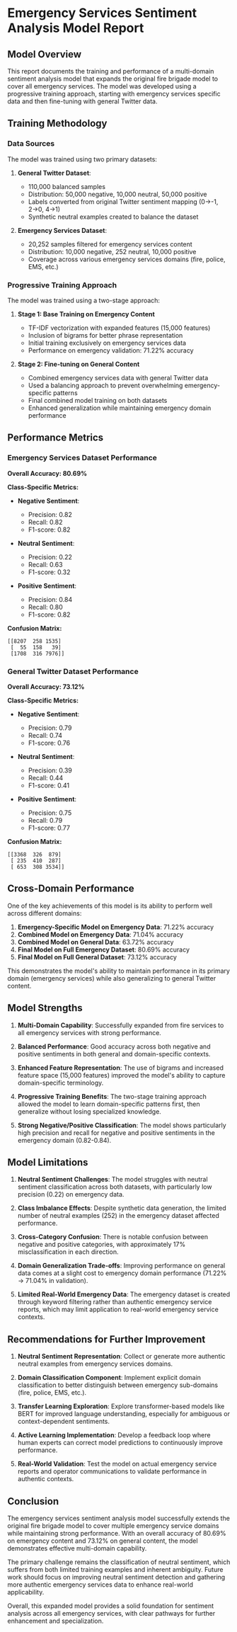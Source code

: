 # Emergency Services Sentiment Analysis Model Report

## Model Overview

This report documents the training and performance of a multi-domain sentiment analysis model that expands the original fire brigade model to cover all emergency services. The model was developed using a progressive training approach, starting with emergency services specific data and then fine-tuning with general Twitter data.

## Training Methodology

### Data Sources

The model was trained using two primary datasets:

1. **General Twitter Dataset**: 
   - 110,000 balanced samples
   - Distribution: 50,000 negative, 10,000 neutral, 50,000 positive
   - Labels converted from original Twitter sentiment mapping (0→-1, 2→0, 4→1)
   - Synthetic neutral examples created to balance the dataset

2. **Emergency Services Dataset**: 
   - 20,252 samples filtered for emergency services content
   - Distribution: 10,000 negative, 252 neutral, 10,000 positive
   - Coverage across various emergency services domains (fire, police, EMS, etc.)

### Progressive Training Approach

The model was trained using a two-stage approach:

1. **Stage 1: Base Training on Emergency Content**
   - TF-IDF vectorization with expanded features (15,000 features)
   - Inclusion of bigrams for better phrase representation
   - Initial training exclusively on emergency services data
   - Performance on emergency validation: 71.22% accuracy

2. **Stage 2: Fine-tuning on General Content**
   - Combined emergency services data with general Twitter data
   - Used a balancing approach to prevent overwhelming emergency-specific patterns
   - Final combined model training on both datasets
   - Enhanced generalization while maintaining emergency domain performance

## Performance Metrics

### Emergency Services Dataset Performance

**Overall Accuracy: 80.69%**

**Class-Specific Metrics:**
- **Negative Sentiment**:
  - Precision: 0.82
  - Recall: 0.82
  - F1-score: 0.82

- **Neutral Sentiment**:
  - Precision: 0.22
  - Recall: 0.63
  - F1-score: 0.32

- **Positive Sentiment**:
  - Precision: 0.84
  - Recall: 0.80
  - F1-score: 0.82

**Confusion Matrix:**
```
[[8207  258 1535]
 [  55  158   39]
 [1708  316 7976]]
```

### General Twitter Dataset Performance

**Overall Accuracy: 73.12%**

**Class-Specific Metrics:**
- **Negative Sentiment**:
  - Precision: 0.79
  - Recall: 0.74
  - F1-score: 0.76

- **Neutral Sentiment**:
  - Precision: 0.39
  - Recall: 0.44
  - F1-score: 0.41

- **Positive Sentiment**:
  - Precision: 0.75
  - Recall: 0.79
  - F1-score: 0.77

**Confusion Matrix:**
```
[[3368  326  879]
 [ 235  410  287]
 [ 653  308 3534]]
```

## Cross-Domain Performance

One of the key achievements of this model is its ability to perform well across different domains:

1. **Emergency-Specific Model on Emergency Data**: 71.22% accuracy
2. **Combined Model on Emergency Data**: 71.04% accuracy
3. **Combined Model on General Data**: 63.72% accuracy
4. **Final Model on Full Emergency Dataset**: 80.69% accuracy
5. **Final Model on Full General Dataset**: 73.12% accuracy

This demonstrates the model's ability to maintain performance in its primary domain (emergency services) while also generalizing to general Twitter content.

## Model Strengths

1. **Multi-Domain Capability**: Successfully expanded from fire services to all emergency services with strong performance.

2. **Balanced Performance**: Good accuracy across both negative and positive sentiments in both general and domain-specific contexts.

3. **Enhanced Feature Representation**: The use of bigrams and increased feature space (15,000 features) improved the model's ability to capture domain-specific terminology.

4. **Progressive Training Benefits**: The two-stage training approach allowed the model to learn domain-specific patterns first, then generalize without losing specialized knowledge.

5. **Strong Negative/Positive Classification**: The model shows particularly high precision and recall for negative and positive sentiments in the emergency domain (0.82-0.84).

## Model Limitations

1. **Neutral Sentiment Challenges**: The model struggles with neutral sentiment classification across both datasets, with particularly low precision (0.22) on emergency data.

2. **Class Imbalance Effects**: Despite synthetic data generation, the limited number of neutral examples (252) in the emergency dataset affected performance.

3. **Cross-Category Confusion**: There is notable confusion between negative and positive categories, with approximately 17% misclassification in each direction.

4. **Domain Generalization Trade-offs**: Improving performance on general data comes at a slight cost to emergency domain performance (71.22% → 71.04% in validation).

5. **Limited Real-World Emergency Data**: The emergency dataset is created through keyword filtering rather than authentic emergency service reports, which may limit application to real-world emergency service contexts.

## Recommendations for Further Improvement

1. **Neutral Sentiment Representation**: Collect or generate more authentic neutral examples from emergency services domains.

2. **Domain Classification Component**: Implement explicit domain classification to better distinguish between emergency sub-domains (fire, police, EMS, etc.).

3. **Transfer Learning Exploration**: Explore transformer-based models like BERT for improved language understanding, especially for ambiguous or context-dependent sentiments.

4. **Active Learning Implementation**: Develop a feedback loop where human experts can correct model predictions to continuously improve performance.

5. **Real-World Validation**: Test the model on actual emergency service reports and operator communications to validate performance in authentic contexts.

## Conclusion

The emergency services sentiment analysis model successfully extends the original fire brigade model to cover multiple emergency service domains while maintaining strong performance. With an overall accuracy of 80.69% on emergency content and 73.12% on general content, the model demonstrates effective multi-domain capability.

The primary challenge remains the classification of neutral sentiment, which suffers from both limited training examples and inherent ambiguity. Future work should focus on improving neutral sentiment detection and gathering more authentic emergency services data to enhance real-world applicability.

Overall, this expanded model provides a solid foundation for sentiment analysis across all emergency services, with clear pathways for further enhancement and specialization. 
